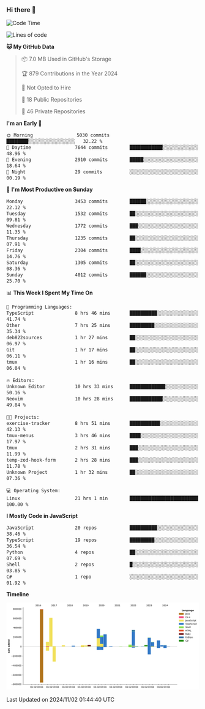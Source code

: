 ### Hi there 👋

<!--
**Clumsy-Coder/Clumsy-Coder** is a ✨ _special_ ✨ repository because its `README.md` (this file) appears on your GitHub profile.

Here are some ideas to get you started:

- 🔭 I’m currently working on ...
- 🌱 I’m currently learning ...
- 👯 I’m looking to collaborate on ...
- 🤔 I’m looking for help with ...
- 💬 Ask me about ...
- 📫 How to reach me: ...
- 😄 Pronouns: ...
- ⚡ Fun fact: ...
-->

<!-- anmol098/waka-readme-stats -->
<!--START_SECTION:waka-->
![Code Time](http://img.shields.io/badge/Code%20Time-928%20hrs%2048%20mins-blue)

![Lines of code](https://img.shields.io/badge/From%20Hello%20World%20I%27ve%20Written-3.4%20million%20lines%20of%20code-blue)

**🐱 My GitHub Data** 

> 📦 7.0 MB Used in GitHub's Storage 
 > 
> 🏆 879 Contributions in the Year 2024
 > 
> 🚫 Not Opted to Hire
 > 
> 📜 18 Public Repositories 
 > 
> 🔑 46 Private Repositories 
 > 
**I'm an Early 🐤** 

```text
🌞 Morning                5030 commits        ████████░░░░░░░░░░░░░░░░░   32.22 % 
🌆 Daytime                7644 commits        ████████████░░░░░░░░░░░░░   48.96 % 
🌃 Evening                2910 commits        █████░░░░░░░░░░░░░░░░░░░░   18.64 % 
🌙 Night                  29 commits          ░░░░░░░░░░░░░░░░░░░░░░░░░   00.19 % 
```
📅 **I'm Most Productive on Sunday** 

```text
Monday                   3453 commits        ██████░░░░░░░░░░░░░░░░░░░   22.12 % 
Tuesday                  1532 commits        ██░░░░░░░░░░░░░░░░░░░░░░░   09.81 % 
Wednesday                1772 commits        ███░░░░░░░░░░░░░░░░░░░░░░   11.35 % 
Thursday                 1235 commits        ██░░░░░░░░░░░░░░░░░░░░░░░   07.91 % 
Friday                   2304 commits        ████░░░░░░░░░░░░░░░░░░░░░   14.76 % 
Saturday                 1305 commits        ██░░░░░░░░░░░░░░░░░░░░░░░   08.36 % 
Sunday                   4012 commits        ██████░░░░░░░░░░░░░░░░░░░   25.70 % 
```


📊 **This Week I Spent My Time On** 

```text
💬 Programming Languages: 
TypeScript               8 hrs 46 mins       ██████████░░░░░░░░░░░░░░░   41.74 % 
Other                    7 hrs 25 mins       █████████░░░░░░░░░░░░░░░░   35.34 % 
deb822sources            1 hr 27 mins        ██░░░░░░░░░░░░░░░░░░░░░░░   06.97 % 
Git                      1 hr 17 mins        ██░░░░░░░░░░░░░░░░░░░░░░░   06.11 % 
tmux                     1 hr 16 mins        ██░░░░░░░░░░░░░░░░░░░░░░░   06.04 % 

🔥 Editors: 
Unknown Editor           10 hrs 33 mins      █████████████░░░░░░░░░░░░   50.16 % 
Neovim                   10 hrs 28 mins      ████████████░░░░░░░░░░░░░   49.84 % 

🐱‍💻 Projects: 
exercise-tracker         8 hrs 51 mins       ███████████░░░░░░░░░░░░░░   42.13 % 
tmux-menus               3 hrs 46 mins       ████░░░░░░░░░░░░░░░░░░░░░   17.97 % 
tmux                     2 hrs 31 mins       ███░░░░░░░░░░░░░░░░░░░░░░   11.99 % 
temp-zod-hook-form       2 hrs 28 mins       ███░░░░░░░░░░░░░░░░░░░░░░   11.78 % 
Unknown Project          1 hr 32 mins        ██░░░░░░░░░░░░░░░░░░░░░░░   07.36 % 

💻 Operating System: 
Linux                    21 hrs 1 min        █████████████████████████   100.00 % 
```

**I Mostly Code in JavaScript** 

```text
JavaScript               20 repos            ██████████░░░░░░░░░░░░░░░   38.46 % 
TypeScript               19 repos            █████████░░░░░░░░░░░░░░░░   36.54 % 
Python                   4 repos             ██░░░░░░░░░░░░░░░░░░░░░░░   07.69 % 
Shell                    2 repos             █░░░░░░░░░░░░░░░░░░░░░░░░   03.85 % 
C#                       1 repo              ░░░░░░░░░░░░░░░░░░░░░░░░░   01.92 % 
```



**Timeline**

![Lines of Code chart](https://raw.githubusercontent.com/Clumsy-Coder/Clumsy-Coder/main/assets/bar_graph.png)


 Last Updated on 2024/11/02 01:44:40 UTC
<!--END_SECTION:waka-->
